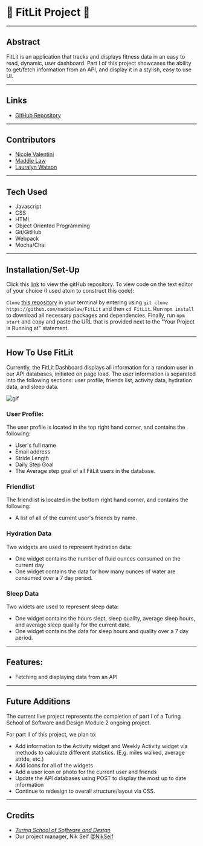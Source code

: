 # :runner: **FitLit Project** :runner: #
---

## Abstract

FitLit is an application that tracks and displays fitness data in an easy to read, dynamic, user dashboard. Part I of this project showcases the ability to get/fetch information from an API, and display it in a stylish, easy to use UI.

---
## Links
* [GitHub Repository]()
---
## Contributors
* [Nicole Valentini](https://github.com/nvalentini21)
* [Maddie Law](https://github.com/maddielaw)
* [Lauralyn Watson](https://github.com/lswatson16)
---
## Tech Used
* Javascript
* CSS
* HTML
* Object Oriented Programming
* Git/GitHub
* Webpack
* Mocha/Chai

---
## Installation/Set-Up
Click this [link](https://github.com/maddielaw/FitLit) to view the gitHub repository.
To view code on the text editor of your choice (I used atom to construct this code):

`Clone` [this repository](https://github.com/maddielaw/FitLit) in your terminal by entering using `git clone https://github.com/maddielaw/FitLit` and then `cd FitLit`. Run `npm install` to download all necessary packages and dependencies. Finally, run `npm start` and copy and paste the URL that is provided next to the "Your Project is Running at" statement.

---
## How To Use FitLit

Currently, the FitLit Dashboard displays all information for a random user in our API databases, initiated on page load. The user information is separated into the following sections: user profile, friends list, activity data, hydration data, and sleep data.

![gif](https://media.giphy.com/media/NLfJeEUuBApMKijQK4/giphy.gif)

### User Profile:

The user profile is located in the top right hand corner, and contains the following:
* User's full name
* Email address
* Stride Length
* Daily Step Goal
* The Average step goal of all FitLit users in the database.

### Friendlist

The friendlist is located in the bottom right hand corner, and contains the following:
* A list of all of the current user's friends by name.

### Hydration Data

Two widgets are used to represent hydration data:
* One widget contains the number of fluid ounces consumed on the current day
* One widget contains the data for how many ounces of water are consumed over a 7 day period.

### Sleep Data

Two widets are used to represent sleep data:
* One widget contains the hours slept, sleep quality, average sleep hours, and average sleep quality for the current date.
* One widget contains the data for sleep hours and quality over a 7 day period.

---
## Features:

* Fetching and displaying data from an API

---
## Future Additions

The current live project represents the completion of part I of a Turing School of Software and Design Module 2 ongoing project.

For part II of this project, we plan to:

* Add information to the Activity widget and Weekly Activity widget via methods to calculate different statistics. (E.g. miles walked, average stride, etc.)
* Add icons for all of the widgets
* Add a user icon or photo for the current user and friends
* Update the API databases using POST to display the most up to date information
* Continue to redesign to overall structure/layout via CSS.


---
## Credits
* [*Turing School of Software and Design*](turing.edu)
* Our project manager, Nik Seif [@NikSeif](https://github.com/niksseif)
